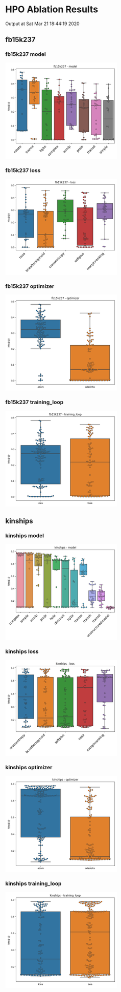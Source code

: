 # HPO Ablation Results

Output at Sat Mar 21 18:44:19 2020

## fb15k237

### fb15k237 model

<img src="_results/fb15k237/model.png" alt="fb15k237 model" height="300" />

### fb15k237 loss

<img src="_results/fb15k237/loss.png" alt="fb15k237 loss" height="300" />

### fb15k237 optimizer

<img src="_results/fb15k237/optimizer.png" alt="fb15k237 optimizer" height="300" />

### fb15k237 training_loop

<img src="_results/fb15k237/training_loop.png" alt="fb15k237 training_loop" height="300" />

## kinships

### kinships model

<img src="_results/kinships/model.png" alt="kinships model" height="300" />

### kinships loss

<img src="_results/kinships/loss.png" alt="kinships loss" height="300" />

### kinships optimizer

<img src="_results/kinships/optimizer.png" alt="kinships optimizer" height="300" />

### kinships training_loop

<img src="_results/kinships/training_loop.png" alt="kinships training_loop" height="300" />

